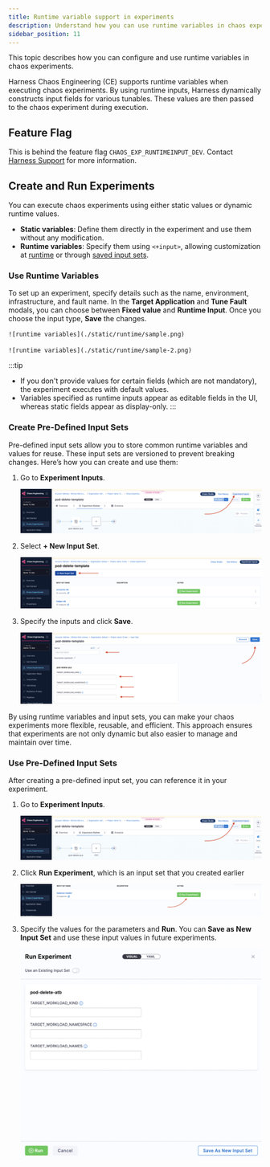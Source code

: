```yaml
---
title: Runtime variable support in experiments
description: Understand how you can use runtime variables in chaos experiments.
sidebar_position: 11
---
```


This topic describes how you can configure and use runtime variables in chaos experiments.

Harness Chaos Engineering (CE) supports runtime variables when executing chaos experiments. By using runtime inputs, Harness dynamically constructs input fields for various tunables. These values are then passed to the chaos experiment during execution.

## Feature Flag

This is behind the feature flag `CHAOS_EXP_RUNTIMEINPUT_DEV`. Contact [Harness Support](mailto:support@harness.io) for more information.

## Create and Run Experiments

You can execute chaos experiments using either static values or dynamic runtime values. 

- **Static variables**: Define them directly in the experiment and use them without any modification.
- **Runtime variables**: Specify them using `<+input>`, allowing customization at [runtime](#use-runtime-variables) or through [saved input sets](#use-pre-defined-input-sets). 

### Use Runtime Variables

To set up an experiment, specify details such as the name, environment, infrastructure, and fault name. In the **Target Application** and **Tune Fault** modals, you can choose between **Fixed value** and **Runtime Input**. Once you choose the input type, **Save** the changes.

    ![runtime variables](./static/runtime/sample.png)

    ![runtime variables](./static/runtime/sample-2.png)


:::tip
- If you don't provide values for certain fields (which are not mandatory), the experiment executes with default values.
- Variables specified as runtime inputs appear as editable fields in the UI, whereas static fields appear as display-only.
:::

### Create Pre-Defined Input Sets

Pre-defined input sets allow you to store common runtime variables and values for reuse. These input sets are versioned to prevent breaking changes. Here’s how you can create and use them:

1. Go to **Experiment Inputs**.

    ![](./static/runtime/is-1.png)

2. Select **+ New Input Set**.

    ![](./static/runtime/is-2.png)

3. Specify the inputs and click **Save**.

    ![](./static/runtime/is-3.png)

By using runtime variables and input sets, you can make your chaos experiments more flexible, reusable, and efficient. This approach ensures that experiments are not only dynamic but also easier to manage and maintain over time.

### Use Pre-Defined Input Sets

After creating a pre-defined input set, you can reference it in your experiment.

1. Go to **Experiment Inputs**.

    ![](./static/runtime/is-1.png)

2. Click **Run Experiment**, which is an input set that you created earlier

    ![](./static/runtime/run-exp.png)

3. Specify the values for the parameters and **Run**. You can **Save as New Input Set** and use these input values in future experiments. 

    ![](./static/runtime/click-run.png)
